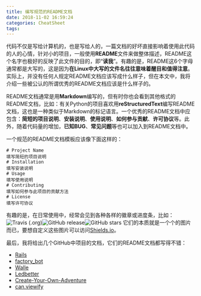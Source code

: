 ```yaml
---
title: 编写规范的README文档
date: 2018-11-02 16:59:24
categories: CheatSheet
tags:
---
```


代码不仅是写给计算机的，也是写给人的，一篇文档的好坏直接影响着使用此代码的人的心情，针对小的项目，一般使用**README**文件来做整体描述，README这个名字也极好的反映了此文件的目的，即“**读我**”。有趣的是，README这6个字母通常都是大写的，这是因为**在Linux中大写的文件名往往意味着醒目和值得注意**。实际上，并没有任何人规定README文档应该写成什么样子，但在本文中，我将介绍一些被公认的所谓优秀的README文档应该是什么样子的。
<!--more-->
README文档通常是用**Markdown**编写的，但有时你也会看到其他格式的README文档，比如：有关Python的项目喜欢用**reStructuredText**编写README文档，这也是一种类似于Markdown的标记语言。一个优秀的README文档中应包含：**简短的项目说明**、**安装说明**、**使用说明**、**如何参与贡献**、**许可协议**等。此外，随着代码量的增加，**已知BUG**、**常见问题**等也可以加入到README文档中。

一个规范的README文档模板应该像下面这样的：
```
# Project Name
填写简短的项目说明
# Installation
填写安装说明
# Usage
填写使用说明
# Contributing
填写如何参与此项目的贡献方法
# License
填写许可协议
```

有趣的是，在日常使用中，经常会见到各种各样的徽章或进度条，比如：
![Travis (.org)](https://img.shields.io/travis/rust-lang/rust.svg)![GitHub release](https://img.shields.io/github/release/qubyte/rubidium.svg)![GitHub stars](https://img.shields.io/github/stars/git/git.svg)
它们的本质就是一个个的图片而已，要想自定义这些图片可以访问[Shields.io](https://shields.io/#/)。

最后，我将给出几个GitHub中项目的文档，它们的README文档都写得不错：
- [Rails](https://github.com/rails/rails)
- [factory_bot](https://github.com/thoughtbot/factory_bot)
- [Walle](https://github.com/meolu/walle-web)
- [Ledbetter](https://github.com/github/ledbetter)
- [Create-Your-Own-Adventure](https://github.com/udacity/create-your-own-adventure)
- [can.viewify](https://github.com/zkat/can.viewify)